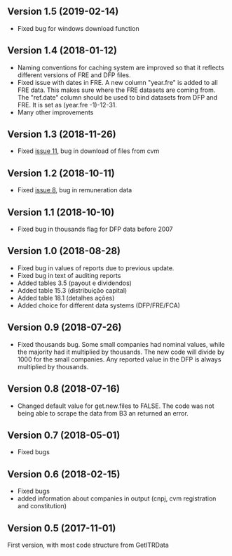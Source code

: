 ## Version 1.5 (2019-02-14)

- Fixed bug for windows download function

## Version 1.4 (2018-01-12)

- Naming conventions for caching system are improved so that it reflects different versions of FRE and DFP files. 
- Fixed issue with dates in FRE. A new column "year.fre" is added to all FRE data. This makes sure where the FRE datasets are coming from. The "ref.date" column should be used to bind datasets from DFP and FRE. It is set as (year.fre -1)-12-31.
- Many other improvements

## Version 1.3 (2018-11-26)

- Fixed [issue 11](https://github.com/msperlin/GetDFPData/issues/11), bug in download of files from cvm

## Version 1.2 (2018-10-11)

- Fixed [issue 8](https://github.com/msperlin/GetDFPData/issues/8), bug in remuneration data

## Version 1.1 (2018-10-10)

- Fixed bug in thousands flag for DFP data before 2007

## Version 1.0 (2018-08-28)

- Fixed bug in values of reports due to previous update. 
- Fixed bug in text of auditing reports
- Added tables 3.5 (payout e dividendos)
- Added table 15.3 (distribuição capital)
- Added table 18.1 (detalhes ações)
- Added choice for different data systems (DFP/FRE/FCA)

## Version 0.9 (2018-07-26)

- Fixed thousands bug. Some small companies had nominal values, while the majority had it multiplied by thousands. The new code will divide by 1000 for the small companies. Any reported value in the DFP is always multiplied by thousands.

## Version 0.8 (2018-07-16)

- Changed default value for get.new.files to FALSE. The code was not being able to scrape the data from B3 an returned an error. 

## Version 0.7 (2018-05-01)

- Fixed bugs

## Version 0.6 (2018-02-15)

- Fixed bugs
- added information about companies in output (cnpj, cvm registration and constitution)

## Version 0.5 (2017-11-01)

First version, with most code structure from GetITRData
